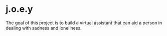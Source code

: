 # j.o.e.y
The goal of this project is to build a virtual assistant that can aid a person in dealing with sadness and loneliness.
